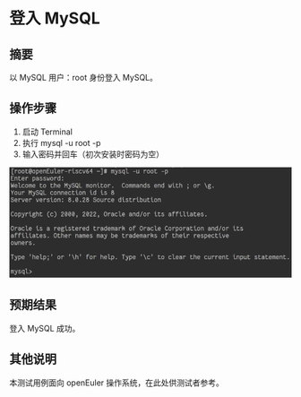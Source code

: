 # 登入 MySQL

## 摘要

以 MySQL 用户：root 身份登入 MySQL。

## 操作步骤

1. 启动 Terminal
2. 执行 mysql -u root -p
3. 输入密码并回车（初次安装时密码为空）

![登入MySQL](./img/登入MySQL.png)

## 预期结果

登入 MySQL 成功。

## 其他说明

本测试用例面向 openEuler 操作系统，在此处供测试者参考。
